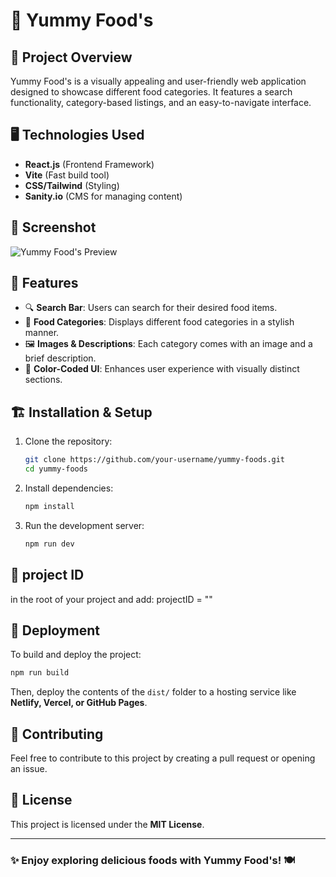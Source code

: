 # 🍔 Yummy Food's

## 📌 Project Overview

Yummy Food's is a visually appealing and user-friendly web application designed to showcase different food categories. It features a search functionality, category-based listings, and an easy-to-navigate interface.

## 🖥️ Technologies Used

- **React.js** (Frontend Framework)
- **Vite** (Fast build tool)
- **CSS/Tailwind** (Styling)
- **Sanity.io** (CMS for managing content)

## 📸 Screenshot

![Yummy Food's Preview](./image.png)

## 🎯 Features

- 🔍 **Search Bar**: Users can search for their desired food items.
- 📌 **Food Categories**: Displays different food categories in a stylish manner.
- 🖼️ **Images & Descriptions**: Each category comes with an image and a brief description.
- 🎨 **Color-Coded UI**: Enhances user experience with visually distinct sections.

## 🏗️ Installation & Setup

1. Clone the repository:
   ```sh
   git clone https://github.com/your-username/yummy-foods.git
   cd yummy-foods
   ```
2. Install dependencies:
   ```sh
   npm install
   ```
3. Run the development server:
   ```sh
   npm run dev
   ```

## 🔧 project ID

in the root of your project and add:
projectID = ""

## 🚀 Deployment

To build and deploy the project:

```sh
npm run build
```

Then, deploy the contents of the `dist/` folder to a hosting service like **Netlify, Vercel, or GitHub Pages**.

## 🤝 Contributing

Feel free to contribute to this project by creating a pull request or opening an issue.

## 📜 License

This project is licensed under the **MIT License**.

---

### ✨ Enjoy exploring delicious foods with Yummy Food's! 🍽️
